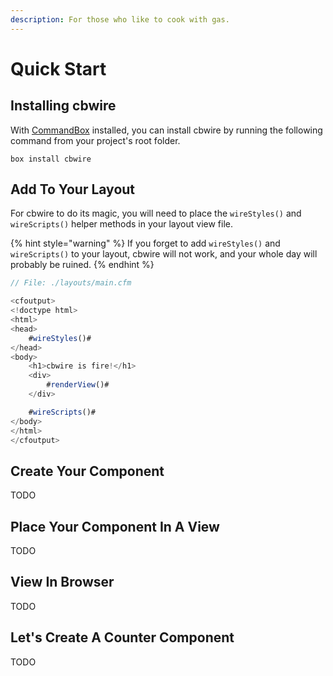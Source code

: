 ```yaml
---
description: For those who like to cook with gas.
---
```


# Quick Start

## Installing cbwire

With [CommandBox](https://commandbox.ortusbooks.com/) installed, you can install cbwire by running the following command from your project's root folder.

`box install cbwire`

## Add To Your Layout

For cbwire to do its magic, you will need to place the `wireStyles()`  and `wireScripts()` helper methods in your layout view file. 

{% hint style="warning" %}
If you forget to add `wireStyles()` and `wireScripts()` to your layout, cbwire will not work, and your whole day will probably be ruined.
{% endhint %}

```javascript
// File: ./layouts/main.cfm

<cfoutput>
<!doctype html>
<html>
<head>
    #wireStyles()#
</head>
<body>
    <h1>cbwire is fire!</h1>
    <div>
        #renderView()#
    </div>

    #wireScripts()#
</body>
</html>
</cfoutput>
```

## Create Your Component

TODO

## Place Your Component In A View

TODO

## View In Browser

TODO

## Let's Create A Counter Component

TODO

##  



